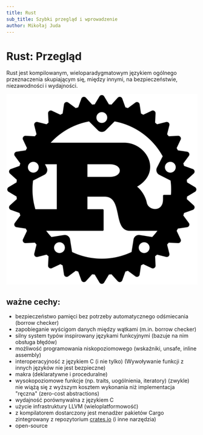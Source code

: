 ```yaml
---
title: Rust
sub_title: Szybki przegląd i wprowadzenie
author: Mikołaj Juda
---
```


Rust: Przegląd
===

Rust jest kompilowanym, wieloparadygmatowym językiem ogólnego przeznaczenia
skupiającym się, między innymi, na bezpieczeństwie, niezawodności i wydajności.

<!-- column_layout: [6, 2] -->

<!-- column: 1 -->

![](rust_logo.png)

<!-- column: 0 -->

## ważne cechy:
- bezpieczeństwo pamięci bez potrzeby automatycznego odśmiecania (borrow checker)
- zapobieganie wyścigom danych między wątkami (m.in. borrow checker)
- silny system typów inspirowany językami funkcyjnymi (bazuje na nim obsługa błędów)
- możliwość programowania niskopoziomowego (wskaźniki, unsafe, inline assembly)
- interoperacyjność z językiem C (i nie tylko) (Wywoływanie funkcji z innych języków nie jest bezpieczne)
- makra (deklaratywne i proceduralne)
- wysokopoziomowe funkcje (np. traits, uogólnienia, iteratory) (zwykle)
nie wiążą się z wyższym kosztem wykonania niż implementacja "ręczna" (zero-cost abstractions)
- wydajność porównywalna z językiem C
- użycie infrastruktury LLVM (wieloplatformowość)
- z kompilatorem dostarczony jest menadżer pakietów Cargo zintegrowany z repozytorium [crates.io](https://crates.io) (i inne narzędzia)
- open-source

<!-- reset_layout -->
<!-- end_slide -->
